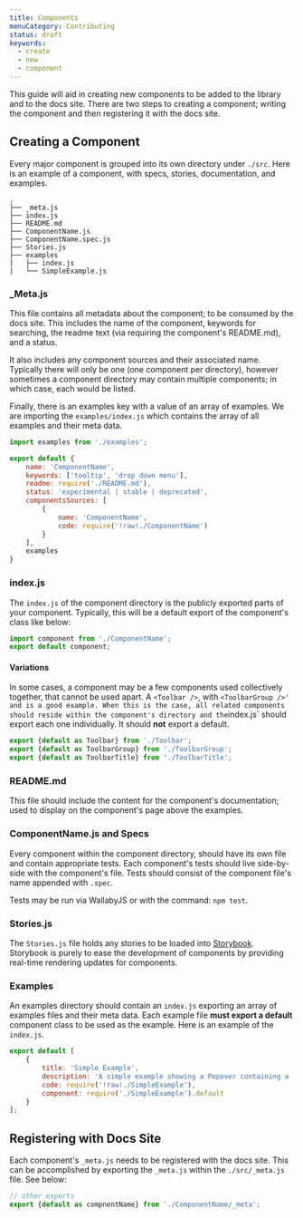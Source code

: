 ```yaml
---
title: Components
menuCategory: Contributing
status: draft
keywords:
  - create
  - new
  - component
---
```


This guide will aid in creating new components to be added to the library and to the docs site. There are two steps to creating a component; writing the component and then registering it with the docs site.

## Creating a Component

Every major component is grouped into its own directory under `./src`. Here is an example of a component, with specs, stories, documentation, and examples.

```shell
.
├── _meta.js
├── index.js
├── README.md
├── ComponentName.js
├── ComponentName.spec.js
├── Stories.js
├── examples
|   ├── index.js
|   └── SimpleExample.js
```

### _Meta.js
This file contains all metadata about the component; to be consumed by the docs site. This includes the name of the component, keywords for searching, the readme text (via requiring the component's README.md), and a status.
 
It also includes any component sources and their associated name. Typically there will only be one (one component per directory), however sometimes a component directory may contain multiple components; in which case, each would be listed.

Finally, there is an examples key with a value of an array of examples. We are importing the `examples/index.js` which contains the array of all examples and their meta data.

```js
import examples from './examples';

export default {
    name: 'ComponentName',
    keywords: ['tooltip', 'drop down menu'],
    readme: require('./README.md'),
    status: 'experimental | stable | deprecated',
    componentsSources: [
        {
            name: 'ComponentName',
            code: require('!raw!./ComponentName')
        }
    ],
    examples
}
```

### index.js
The `index.js` of the component directory is the publicly exported parts of your component. Typically, this will be a default export of the component's class like below:

```js
import component from './ComponentName';
export default component;
```

#### Variations
In some cases, a component may be a few components used collectively together, that cannot be used apart. A `<Toolbar />`, with `<ToolbarGroup />' and `<ToolbarTitle />` is a good example. When this is the case, all related components should reside within the component's directory and the `index.js` should export each one individually. It should **not** export a default.

```js
export {default as Toolbar} from './Toolbar';
export {default as ToolbarGroup} from './ToolbarGroup';
export {default as ToolbarTitle} from './ToolbarTitle';
```

### README.md
This file should include the content for the component's documentation; used to display on the component's page above the examples.

### ComponentName.js and Specs
Every component within the component directory, should have its own file and contain appropriate tests. Each component's tests should live side-by-side with the component's file. Tests should consist of the component file's name appended with `.spec`.

Tests may be run via WallabyJS or with the command: `npm test`.

### Stories.js
The `Stories.js` file holds any stories to be loaded into [Storybook](https://github.com/kadirahq/react-storybook). Storybook is purely to ease the development of components by providing real-time rendering updates for components.

### Examples
An examples directory should contain an `index.js` exporting an array of examples files and their meta data. Each example file **must export a default** component class to be used as the example. Here is an example of the `index.js`.

```js
export default [
    {
        title: 'Simple Example',
        description: 'A simple example showing a Popover containing a [Menu](/#/components/menu). It can be also closed by clicking away from the Popover.',
        code: require('!raw!./SimpleExample'),
        component: require('./SimpleExample').default
    }
];
```

## Registering with Docs Site
Each component's `_meta.js` needs to be registered with the docs site. This can be accomplished by exporting the `_meta.js` within the `./src/_meta.js` file. See below:

```js
// other exports
export {default as compnentName} from './ComponentName/_meta';
```